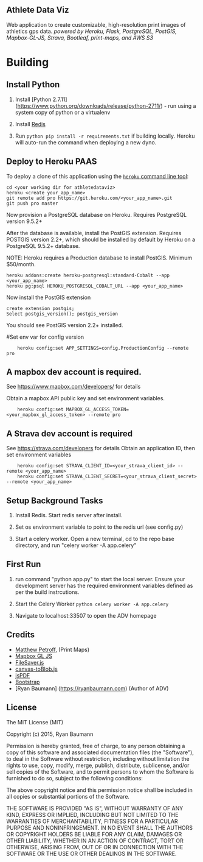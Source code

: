 ## Athlete Data Viz
Web application to create customizable, high-resolution print images of athletics gps data.
*powered by Heroku, Flask, PostgreSQL, PostGIS, Mapbox-GL-JS, Strava, Bootleaf, print-maps, and AWS S3*

# Building

## Install Python
1) Install [Python 2.7.11] (https://www.python.org/downloads/release/python-2711/) - run using a system copy of python or a virtualenv

2) Install [Redis](http://redis.io/download)

3) Run ```python pip install -r requirements.txt``` if building locally.  Heroku will auto-run the command when deploying a new dyno.


## Deploy to Heroku PAAS
To deploy a clone of this application using the [`heroku` command line tool](https://devcenter.heroku.com/articles/heroku-command):

```
cd <your working dir for athletedataviz>
heroku <create your_app_name>
git remote add pro https://git.heroku.com/<your_app_name>.git
git push pro master
```

Now provision a PostgreSQL database on Heroku.  Requires PostgreSQL version 9.5.2+  

After the database is available, install the PostGIS extension.  Requires POSTGIS version 2.2+, which should be installed by default by Heroku on a PostgreSQL 9.5.2+ database.  

NOTE: Heroku requires a Production database to install PostGIS.  Minimum $50/month.

```
heroku addons:create heroku-postgresql:standard-Cobalt --app <your_app_name>
heroku pg:psql HEROKU_POSTGRESQL_COBALT_URL --app <your_app_name>
```

Now install the PostGIS extension

```
create extension postgis;
Select postgis_version(); postgis_version
```
You should see PostGIS version 2.2+ installed.


#Set env var for config version
```
    heroku config:set APP_SETTINGS=config.ProductionConfig --remote pro
```

## A mapbox dev account is required.  
See https://www.mapbox.com/developers/ for details

Obtain a mapbox API public key and set environment variables.

```
    heroku config:set MAPBOX_GL_ACCESS_TOKEN=<your_mapbox_gl_access_token> --remote pro
```

## A Strava dev account is required
See https://strava.com/developers for details
Obtain an application ID, then set environment variables

```
    heroku config:set STRAVA_CLIENT_ID=<your_strava_client_id> --remote <your_app_name>
    heroku config:set STRAVA_CLIENT_SECRET=<your_strava_client_secret> --remote <your_app_name>
```

## Setup Background Tasks
1) Install Redis.  Start redis server after install.

2) Set os environment variable to point to the redis url (see config.py)

3) Start a celery worker.  Open a new terminal, cd to the repo base directory, and run "celery worker -A app.celery"


## First Run
1) run command "python app.py" to start the local server.  Ensure your development server has the required environment variables defined as per the build instrcutions.

2) Start the Celery Worker ```python celery worker -A app.celery ```

3) Navigate to localhost:33507 to open the ADV homepage


## Credits

* [Matthew Petroff](http://mpetroff.net/), (Print Maps)
* [Mapbox GL JS](https://github.com/mapbox/mapbox-gl-js)
* [FileSaver.js](https://github.com/eligrey/FileSaver.js/)
* [canvas-toBlob.js](https://github.com/eligrey/canvas-toBlob.js)
* [jsPDF](https://github.com/MrRio/jsPDF)
* [Bootstrap](http://getbootstrap.com/)
* [Ryan Baumann] (https://ryanbaumann.com) (Author of ADV) 

## License
The MIT License (MIT)

Copyright (c) 2015, Ryan Baumann

Permission is hereby granted, free of charge, to any person obtaining a copy
of this software and associated documentation files (the "Software"), to deal
in the Software without restriction, including without limitation the rights
to use, copy, modify, merge, publish, distribute, sublicense, and/or sell
copies of the Software, and to permit persons to whom the Software is
furnished to do so, subject to the following conditions:

The above copyright notice and this permission notice shall be included in
all copies or substantial portions of the Software.

THE SOFTWARE IS PROVIDED "AS IS", WITHOUT WARRANTY OF ANY KIND, EXPRESS OR
IMPLIED, INCLUDING BUT NOT LIMITED TO THE WARRANTIES OF MERCHANTABILITY,
FITNESS FOR A PARTICULAR PURPOSE AND NONINFRINGEMENT. IN NO EVENT SHALL THE
AUTHORS OR COPYRIGHT HOLDERS BE LIABLE FOR ANY CLAIM, DAMAGES OR OTHER
LIABILITY, WHETHER IN AN ACTION OF CONTRACT, TORT OR OTHERWISE, ARISING FROM,
OUT OF OR IN CONNECTION WITH THE SOFTWARE OR THE USE OR OTHER DEALINGS IN
THE SOFTWARE.
